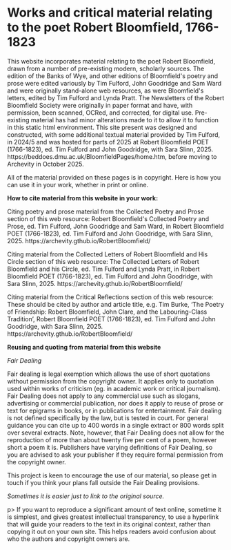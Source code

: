 # Works and critical material relating to the poet Robert Bloomfield, 1766-1823
<p>This website incorporates material relating to the poet Robert Bloomfield, drawn from a number of pre-existing modern, scholarly sources. The edition of the Banks of Wye, and other editions of Bloomfield's poetry and prose were edited variously by Tim Fulford, John Goodridge and Sam Ward and were originally stand-alone web resources, as were Bloomfield's letters, edited by Tim Fulford and Lynda Pratt. The Newsletters of the Robert Bloomfield Society were originally in paper format and have, with permission, been scanned, OCRed, and corrected, for digital use. Pre-existing material has had minor alterations made to it to allow it to function in this static html environment. This site present was designed and constructed, with some additional textual material provided by Tim Fulford, in 2024/5 and was hosted for parts of 2025 at  Robert Bloomfield POET (1766-1823), ed. Tim Fulford and John Goodridge, with Sara Slinn, 2025. https://beddoes.dmu.ac.uk/BloomfieldPages/home.htm, before moving to Archevity in October 2025.</p>
<p>All of the material provided on these pages is in copyright. Here is how you can use it in your work, whether in print or online.</p>
<p><b>How to cite material from this website in your work:</b> </p>
<p>Citing poetry and prose material from the Collected Poetry and Prose section of this web resource: Robert Bloomfield's Collected Poetry and Prose, ed. Tim Fulford, John Goodridge and Sam Ward, in Robert Bloomfield POET (1766-1823), ed. Tim Fulford and John Goodridge, with Sara Slinn, 2025. https://archevity.gthub.io/RobertBloomfield/</p>
<p></p>Citing material from the Collected Letters of Robert Bloomfield and His Circle section of this web resource: The Collected Letters of Robert Bloomfield and his Circle, ed. Tim Fulford and Lynda Pratt, in Robert Bloomfield POET (1766-1823), ed. Tim Fulford and John Goodridge, with Sara Slinn, 2025. https://archevity.gthub.io/RobertBloomfield/</p>
<p></p>Citing material from the Critical Reflections section of this web resource: These should be cited by author and article title, e.g. Tim Burke, ‘The Poetry of Friendship: Robert Bloomfield, John Clare, and the Labouring-Class Tradition’, Robert Bloomfield POET (1766-1823), ed. Tim Fulford and John Goodridge, with Sara Slinn, 2025. https://archevity.gthub.io/RobertBloomfield/</p>
<p><b>Reusing and quoting from material from this website</p></b> </p>
<p><em>Fair Dealing</em></p>
<p>Fair dealing is legal exemption which allows the use of short quotations without permission from the copyright owner. It applies only to quotation used within works of criticism (eg. in academic work or critical journalism). Fair Dealing does not apply to any commercial use such as slogans, advertising or commercial publication, nor does it apply to reuse of prose or text for epigrams in books, or in publications for entertainment. Fair dealing is not defined specifically by the law, but is tested in court. For general guidance you can cite up to 400 words in a single extract or 800 words split over several extracts. Note, however, that Fair Dealing does not allow for the reproduction of more than about twenty five per cent of a poem, however short a poem it is. Publishers have varying definitions of Fair Dealing, so you are advised to ask your publisher if they require formal permission from the copyright owner.</p>
<p>This project is keen to encourage the use of our material, so please get in touch if you think your plans fall outside the Fair Dealing provisions.</p>
<p><em>Sometimes it is easier just to link to the original source. </em></p>p> If you want to reproduce a significant amount of text online, sometime it is simplest, and gives greatest intellectual transparency, to use a hyperlink that will guide your readers to the text in its original context, rather than copying it out on your own site. This helps readers avoid confusion about who the authors and copyright owners are.
